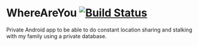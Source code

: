 # WhereAreYou [![Build Status](https://travis-ci.org/HokieGeek/WhereAreYou.svg?branch=master)](https://travis-ci.org/HokieGeek/WhereAreYou)
Private Android app to be able to do constant location sharing and stalking with my family using a private database.

